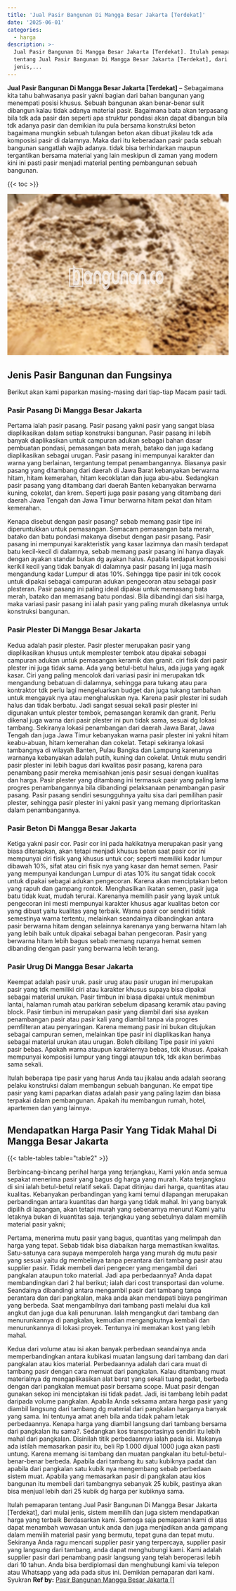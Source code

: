 ```yaml
---
title: 'Jual Pasir Bangunan Di Mangga Besar Jakarta [Terdekat]'
date: '2025-06-01'
categories:
  - harga
description: >-
  Jual Pasir Bangunan Di Mangga Besar Jakarta [Terdekat]. Itulah pemaparan
  tentang Jual Pasir Bangunan Di Mangga Besar Jakarta [Terdekat], dari mulai
  jenis,...
---
```


**Jual Pasir Bangunan Di Mangga Besar Jakarta \[Terdekat\]** – Sebagaimana kita tahu bahwasanya pasir yakni bagian dari bahan bangunan yang menempati posisi khusus. Sebuah bangunan akan benar-benar sulit dibangun kalau tidak adanya material pasir. Bagaimana bata akan terpasang bila tdk ada pasir dan seperti apa struktur pondasi akan dapat dibangun bila tdk adanya pasir dan demikian itu pula bersama konstruksi beton bagaimana mungkin sebuah tulangan beton akan dibuat jikalau tdk ada komposisi pasir di dalamnya. Maka dari itu keberadaan pasir pada sebuah bangunan sangatlah wajib adanya. tidak bisa terhindarkan maupun tergantikan bersama material yang lain meskipun di zaman yang modern kini ini pasti pasir menjadi material penting pembangunan sebuah bangunan.

{{< toc >}}

![Jual Pasir Bangunan Di Mangga Besar Jakarta [Terdekat]](/images/jual-pasir-bangunan-41.png)

## Jenis Pasir Bangunan dan Fungsinya

Berikut akan kami paparkan masing-masing dari tiap-tiap Macam pasir tadi.

### Pasir Pasang Di Mangga Besar Jakarta

Pertama ialah pasir pasang. Pasir pasang yakni pasir yang sangat biasa diaplikasikan dalam setiap konstruksi bangunan. Pasir pasang ini lebih banyak diaplikasikan untuk campuran adukan sebagai bahan dasar pembuatan pondasi, pemasangan bata merah, batako dan juga kadang diaplikasikan sebagai urugan. Pasir pasang ini mempunyai karakter dan warna yang berlainan, tergantung tempat penambangannya. Biasanya pasir pasang yang ditambang dari daerah di Jawa Barat kebanyakan berwarna hitam, hitam kemerahan, hitam kecoklatan dan juga abu-abu. Sedangkan pasir pasang yang ditambang dari daerah Banten kebanyakan berwarna kuning, cokelat, dan krem. Seperti juga pasir pasang yang ditambang dari daerah Jawa Tengah dan Jawa Timur berwarna hitam pekat dan hitam kemerahan.

Kenapa disebut dengan pasir pasang? sebab memang pasir tipe ini diperuntukkan untuk pemasangan. Semacam pemasangan bata merah, batako dan batu pondasi makanya disebut dengan pasir pasang. Pasir pasang ini mempunyai karakteristik yang kasar lazimnya dan masih terdapat batu kecil-kecil di dalamnya, sebab memang pasir pasang ini hanya diayak dengan ayakan standar bukan dg ayakan halus. Apabila terdapat komposisi kerikil kecil yang tidak banyak di dalamnya pasir pasang ini juga masih mengandung kadar Lumpur di atas 10%. Sehingga tipe pasir ini tdk cocok untuk dipakai sebagai campuran adukan pengecoran atau sebagai pasir plesteran. Pasir pasang ini paling ideal dipakai untuk memasang bata merah, batako dan memasang batu pondasi. Bila dibandingi dari sisi harga, maka variasi pasir pasang ini ialah pasir yang paling murah dikelasnya untuk konstruksi bangunan.

### Pasir Plester Di Mangga Besar Jakarta

Kedua adalah pasir plester. Pasir plester merupakan pasir yang diaplikasikan khusus untuk memplester tembok atau dipakai sebagai campuran adukan untuk pemasangan keramik dan granit. ciri fisik dari pasir plester ini juga tidak sama. Ada yang betul-betul halus, ada juga yang agak kasar. Ciri yang paling mencolok dari variasi pasir ini merupakan tdk mengandung bebatuan di dalamnya, sehingga para tukang atau para kontraktor tdk perlu lagi mengeluarkan budget dan juga tukang tambahan untuk mengayak nya atau menghaluskan nya. Karena pasir plester ini sudah halus dan tidak berbatu. Jadi sangat sesuai sekali pasir plester ini digunakan untuk plester tembok, pemasangan keramik dan granit. Perlu dikenal juga warna dari pasir plester ini pun tidak sama, sesuai dg lokasi tambang. Sekiranya lokasi penambangan dari daerah Jawa Barat, Jawa Tengah dan juga Jawa Timur kebanyakan warna pasir plester ini yakni hitam keabu-abuan, hitam kemerahan dan cokelat. Tetapi sekiranya lokasi tambangnya di wilayah Banten, Pulau Bangka dan Lampung karenanya warnanya kebanyakan adalah putih, kuning dan cokelat. Untuk mutu sendiri pasir plester ini lebih bagus dari kwalitas pasir pasang, karena para penambang pasir mereka memisahkan jenis pasir sesuai dengan kualitas dan harga. Pasir plester yang ditambang ini termasuk pasir yang paling lama progres penambangannya bila dibandingi pelaksanaan penambangan pasir pasang. Pasir pasang sendiri sesungguhnya yaitu sisa dari pemilihan pasir plester, sehingga pasir plester ini yakni pasir yang memang diprioritaskan dalam penambangannya.

### Pasir Beton Di Mangga Besar Jakarta

Ketiga yakni pasir cor. Pasir cor ini pada hakikatnya merupakan pasir yang biasa diterapkan, akan tetapi menjadi khusus beton saat pasir cor ini mempunyai ciri fisik yang khusus untuk cor; seperti memiliki kadar lumpur dibawah 10%, sifat atau ciri fisik nya yang kasar dan hemat semen. Pasir yang mempunyai kandungan Lumpur di atas 10% itu sangat tidak cocok untuk dipakai sebagai adukan pengecoran. Karena akan menciptakan beton yang rapuh dan gampang rontok. Menghasilkan ikatan semen, pasir juga batu tidak kuat, mudah terurai. Karenanya memilih pasir yang layak untuk pengecoran ini mesti mempunyai karakter khusus agar kualitas beton cor yang dibuat yaitu kualitas yang terbaik. Warna pasir cor sendiri tidak semestinya warna tertentu, melainkan seandainya dibandingkan antara pasir berwarna hitam dengan selainnya karenanya yang berwarna hitam lah yang lebih baik untuk dipakai sebagai bahan pengecoran. Pasir yang berwarna hitam lebih bagus sebab memang rupanya hemat semen dibanding dengan pasir yang berwarna lebih terang.

### Pasir Urug Di Mangga Besar Jakarta

Keempat adalah pasir uruk. pasir urug atau pasir urugan ini merupakan pasir yang tdk memiliki ciri atau karakter khusus supaya bisa dipakai sebagai material urukan. Pasir timbun ini biasa dipakai untuk menimbun lantai, halaman rumah atau parkiran sebelum dipasang keramik atau paving block. Pasir timbun ini merupakan pasir yang diambil dari sisa ayakan penambangan pasir atau pasir kali yang diambil tanpa via progres pemfilteran atau penyaringan. Karena memang pasir ini bukan ditujukan sebagai campuran semen, melainkan tipe pasir ini diaplikasikan hanya sebagai material urukan atau urugan. Boleh dibilang Tipe pasir ini yakni pasir bebas. Apakah warna ataupun karakternya bebas, tdk khusus. Apakah mempunyai komposisi lumpur yang tinggi ataupun tdk, tdk akan berimbas sama sekali.

Itulah beberapa tipe pasir yang harus Anda tau jikalau anda adalah seorang pelaku konstruksi dalam membangun sebuah bangunan. Ke empat tipe pasir yang kami paparkan diatas adalah pasir yang paling lazim dan biasa terpakai dalam pembangunan. Apakah itu membangun rumah, hotel, apartemen dan yang lainnya.

## Mendapatkan Harga Pasir Yang Tidak Mahal Di Mangga Besar Jakarta

{{< table-tables table="table2" >}}

Berbincang-bincang perihal harga yang terjangkau, Kami yakin anda semua sepakat menerima pasir yang bagus dg harga yang murah. Kata terjangkau di sini ialah betul-betul relatif sekali. Dapat ditinjau dari harga, quantitas atau kualitas. Kebanyakan perbandingan yang kami temui dilapangan merupakan perbandingan antara kuantitas dan harga yang tidak mahal. Ini yang banyak dipilih di lapangan, akan tetapi murah yang sebenarnya menurut Kami yaitu letaknya bukan di kuantitas saja. terjangkau yang sebetulnya dalam memilih material pasir yakni;

Pertama, menerima mutu pasir yang bagus, quantitas yang melimpah dan harga yang tepat. Sebab tidak bisa diabaikan harga memastikan kwalitas. Satu-satunya cara supaya memperoleh harga yang murah dg mutu pasir yang sesuai yaitu dg membelinya tanpa perantara dari tambang pasir atau supplier pasir. Tidak membeli dari pengecer yang mengambil dari pangkalan ataupun toko material. Jadi apa perbedaannya? Anda dapat membandingkan dari 2 hal berikut; ialah dari cost transportasi dan volume. Seandainya dibandingi antara mengambil pasir dari tambang tanpa perantara dan dari pangkalan, maka anda akan mendapati biaya pengiriman yang berbeda. Saat mengambilnya dari tambang pasti melalui dua kali angkut dan juga dua kali penurunan. Ialah mengangkut dari tambang dan menurunkannya di pangkalan, kemudian mengangkutnya kembali dan menurunkannya di lokasi proyek. Tentunya ini memakan kost yang lebih mahal.

Kedua dari volume atau isi akan banyak perbedaan seandainya anda memperbandingkan antara kubikasi muatan langsung dari tambang dan dari pangkalan atau kios material. Perbedaannya adalah dari cara muat di tambang pasir dengan cara memuat dari pangkalan. Kalau ditambang muat materialnya dg mengaplikasikan alat berat yang sekali tuang padat, berbeda dengan dari pangkalan memuat pasir bersama scope. Muat pasir dengan gunakan sekop ini menciptakan isi tidak padat. Jadi, isi tambang lebih padat daripada volume pangkalan. Apabila Anda seksama antara harga pasir yang diambil langsung dari tambang dg material dari pangkalan harganya banyak yang sama. Ini tentunya amat aneh bila anda tidak paham letak perbedaannya. Kenapa harga yang diambil langsung dari tambang bersama dari pangkalan itu sama?. Sedangkan kos transportasinya sendiri itu lebih mahal dari pangkalan. Disinilah titik perbedaannya ialah pada isi. Makanya ada istilah memasarkan pasir itu, beli Rp 1.000 dijual 1000 juga akan pasti untung. Karena memang isi tambang dan muatan pangkalan itu betul-betul-benar-benar berbeda. Apabila dari tambang itu satu kubiknya padat dan apabila dari pangkalan satu kubik nya mengembang sebab perbedaan sistem muat. Apabila yang memasarkan pasir di pangkalan atau kios bangunan itu membeli dari tambangnya sebanyak 25 kubik, pastinya akan bisa menjual lebih dari 25 kubik dg harga per kubiknya sama.

Itulah pemaparan tentang Jual Pasir Bangunan Di Mangga Besar Jakarta \[Terdekat\], dari mulai jenis, sistem memilih dan juga sistem mendapatkan harga yang terbaik Berdasarkan kami. Semoga saja pemaparan kami di atas dapat menambah wawasan untuk anda dan juga menjadikan anda gampang dalam memilih material pasir yang bermutu, tepat guna dan tepat mutu. Sekiranya Anda ragu mencari supplier pasir yang terpercaya, supplier pasir yang langsung dari tambang, anda dapat menghubungi kami. Kami adalah supplier pasir dari penambang pasir langsung yang telah beroperasi lebih dari 10 tahun. Anda bisa berdiplomasi dan menghubungi kami via telepon atau Whatsapp yang ada pada situs ini. Demikian pemaparan dari kami. Syukran
**Ref by:** [Pasir Bangunan Mangga Besar Jakarta []](https://id.wikipedia.org/wiki/Pasir)
